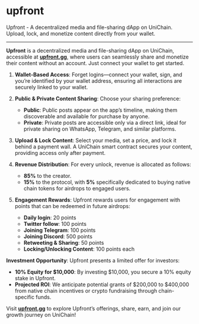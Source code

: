 # upfront
Upfront - A decentralized media and file-sharing dApp on UniChain. Upload, lock, and monetize content directly from your wallet.



---

**Upfront** is a decentralized media and file-sharing dApp on UniChain, accessible at **[upfront.gg](http://upfront.gg)**, where users can seamlessly share and monetize their content without an account. Just connect your wallet to get started.

1. **Wallet-Based Access**: Forget logins—connect your wallet, sign, and you’re identified by your wallet address, ensuring all interactions are securely linked to your wallet.

2. **Public & Private Content Sharing**: Choose your sharing preference:
   - **Public**: Public posts appear on the app’s timeline, making them discoverable and available for purchase by anyone.
   - **Private**: Private posts are accessible only via a direct link, ideal for private sharing on WhatsApp, Telegram, and similar platforms.

3. **Upload & Lock Content**: Select your media, set a price, and lock it behind a payment wall. A UniChain smart contract secures your content, providing access only after payment.

4. **Revenue Distribution**: For every unlock, revenue is allocated as follows:
   - **85%** to the creator.
   - **15%** to the protocol, with **5%** specifically dedicated to buying native chain tokens for airdrops to engaged users.

5. **Engagement Rewards**: Upfront rewards users for engagement with points that can be redeemed in future airdrops:
   - **Daily login**: 20 points
   - **Twitter follow**: 100 points
   - **Joining Telegram**: 100 points
   - **Joining Discord**: 500 points
   - **Retweeting & Sharing**: 50 points
   - **Locking/Unlocking Content**: 100 points each

**Investment Opportunity**: Upfront presents a limited offer for investors:
   - **10% Equity for $10,000**: By investing $10,000, you secure a 10% equity stake in Upfront.
   - **Projected ROI**: We anticipate potential grants of $200,000 to $400,000 from native chain incentives or crypto fundraising through chain-specific funds.

Visit **[upfront.gg](http://upfront.gg)** to explore Upfront’s offerings, share, earn, and join our growth journey on UniChain!
